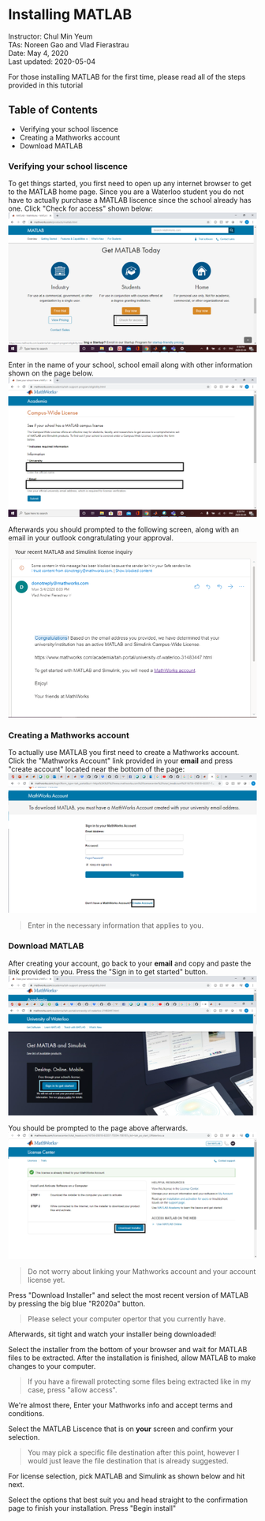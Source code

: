 # Installing MATLAB
Instructor: Chul Min Yeum   
TAs: Noreen Gao and Vlad Fierastrau  
Date: May 4, 2020  
Last updated: 2020-05-04  

For those installing MATLAB for the first time, please read all of the steps provided in this tutorial

## Table of Contents  

* Verifying your school liscence
* Creating a Mathworks account
* Download MATLAB 

### Verifying your school liscence
To get things started, you first need to open up any internet browser to get to the MATLAB home page. Since you are a Waterloo student
you do not have to actually purchase a MATLAB liscence since the school already has one. Click "Check for access" shown below:
![homepage](https://github.com/Vlad2269/Vlad/blob/master/download_for_matlab.png)

Enter in the name of your school, school email along with other information shown on the page below.
![school_info](https://github.com/Vlad2269/Vlad/blob/master/ENTER_INFO_FOR_MATLAB.png)

Afterwards you should prompted to the following screen, along with an email in your outlook congratulating your approval.
![email](https://github.com/Vlad2269/Vlad/blob/master/CLICK_THE_LINK.PNG)

### Creating a Mathworks account 
To actually use MATLAB you first need to create a Mathworks account. Click the "Mathworks Account" link provided in your **email** and press "create account" located near the bottom of the page:
![create account link](https://github.com/Vlad2269/Vlad/blob/master/CREATE_MATHWORKS_ACCOUNT_PT2.png)
>Enter in the necessary information that applies to you.
### Download MATLAB
After creating your account, go back to your **email** and copy and paste the link provided to you. Press the "Sign in to get started" button.
![Get_started](https://github.com/Vlad2269/Vlad/blob/master/CREATE_MATHWORKS_ACCOUNT.png)

You should be prompted to the page above afterwards.
![installer_image](https://github.com/Vlad2269/Vlad/blob/master/DOWNLOAD_INSTALLER.png)
>Do not worry about linking your Mathworks account and your account license yet.

Press "Download Installer" and select the most recent version of MATLAB by pressing the big blue "R2020a" button.

>Please select your computer opertor that you currently have.

Afterwards, sit tight and watch your installer being downloaded!

Select the installer from the bottom of your browser and wait for MATLAB files to be extracted. After the installation is finished, allow 
MATLAB to make changes to your computer.

>If you have a firewall protecting some files being extracted like in my case, press "allow access".

We're almost there, Enter your Mathworks info and accept terms and conditions.

Select the MATLAB Liscence that is on **your** screen and confirm your selection.

>You may pick a specific file destination after this point, however I would just leave the file destination that is already suggested.

For license selection, pick MATLAB and Simulink as shown below and hit next.

Select the options that best suit you and head straight to the confirmation page to finish your installation. Press "Begin install"
